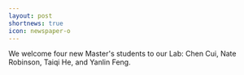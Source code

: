 ```yaml
---
layout: post
shortnews: true
icon: newspaper-o
---
```


We welcome four new Master's students to our Lab: Chen Cui, Nate Robinson, Taiqi He, and Yanlin Feng.
